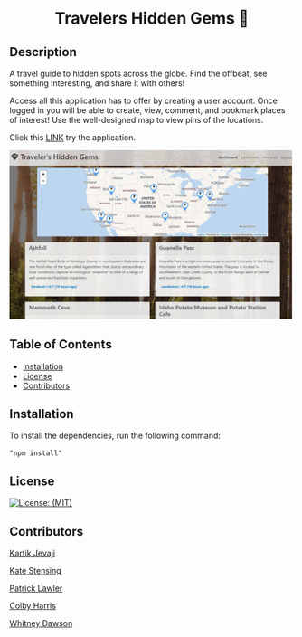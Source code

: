 <h1 align="center">Travelers Hidden Gems 👋</h1>

## Description
A travel guide to hidden spots across the globe. Find the offbeat, see something interesting, and share it with others!

Access all this application has to offer by creating a user account.  Once logged in you will be able to create, view, comment, and bookmark places of interest!  Use the well-designed map to view pins of the locations.  
  
Click this [LINK](https://sleepy-woodland-16634.herokuapp.com/) try the application.

<img width="500" alt="traveler's hidden gems landing page" src="public/assets/images/screenCap.JPG">

## Table of Contents

* [Installation](#installation)
* [License](#license)
* [Contributors](#contributors)

## Installation
To install the dependencies, run the following command:

    "npm install"

## License
[![License: (MIT)](https://img.shields.io/badge/License-MIT-yellow.svg)](https://choosealicense.com/licenses/mit/)

## Contributors
[Kartik Jevaji](https://github.com/nitrotap)

[Kate Stensing](https://github.com/kstensing)

[Patrick Lawler](https://github.com/pjlawler)

[Colby Harris](https://github.com/Harabushi)

[Whitney Dawson](https://github.com/whitneydawson123)
